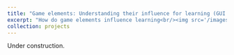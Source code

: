 ```yaml
---
title: "Game elements: Understanding their influence for learning (GUI:L)"
excerpt: "How do game elements influence learning<br/><img src='/images/NumberTrace_with_xmas_tree.png' width='400'>"
collection: projects
---
```


Under construction.
